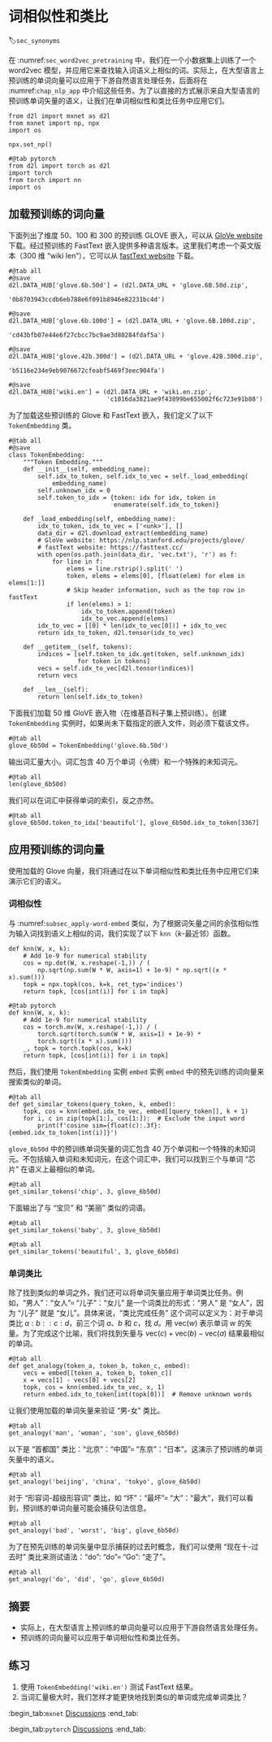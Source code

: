 # 词相似性和类比
:label:`sec_synonyms`

在 :numref:`sec_word2vec_pretraining` 中，我们在一个小数据集上训练了一个 word2vec 模型，并应用它来查找输入词语义上相似的词。实际上，在大型语言上预训练的单词向量可以应用于下游自然语言处理任务，后面将在 :numref:`chap_nlp_app` 中介绍这些任务。为了以直接的方式展示来自大型语言的预训练单词矢量的语义，让我们在单词相似性和类比任务中应用它们。

```{.python .input}
from d2l import mxnet as d2l
from mxnet import np, npx
import os

npx.set_np()
```

```{.python .input}
#@tab pytorch
from d2l import torch as d2l
import torch
from torch import nn
import os
```

## 加载预训练的词向量

下面列出了维度 50、100 和 300 的预训练 GLOVE 嵌入，可以从 [GloVe website](https://nlp.stanford.edu/projects/glove/) 下载。经过预训练的 FastText 嵌入提供多种语言版本。这里我们考虑一个英文版本（300 维 “wiki Ien”），它可以从 [fastText website](https://fasttext.cc/) 下载。

```{.python .input}
#@tab all
#@save
d2l.DATA_HUB['glove.6b.50d'] = (d2l.DATA_URL + 'glove.6B.50d.zip',
                                '0b8703943ccdb6eb788e6f091b8946e82231bc4d')

#@save
d2l.DATA_HUB['glove.6b.100d'] = (d2l.DATA_URL + 'glove.6B.100d.zip',
                                 'cd43bfb07e44e6f27cbcc7bc9ae3d80284fdaf5a')

#@save
d2l.DATA_HUB['glove.42b.300d'] = (d2l.DATA_URL + 'glove.42B.300d.zip',
                                  'b5116e234e9eb9076672cfeabf5469f3eec904fa')

#@save
d2l.DATA_HUB['wiki.en'] = (d2l.DATA_URL + 'wiki.en.zip',
                           'c1816da3821ae9f43899be655002f6c723e91b88')
```

为了加载这些预训练的 Glove 和 FastText 嵌入，我们定义了以下 `TokenEmbedding` 类。

```{.python .input}
#@tab all
#@save
class TokenEmbedding:
    """Token Embedding."""
    def __init__(self, embedding_name):
        self.idx_to_token, self.idx_to_vec = self._load_embedding(
            embedding_name)
        self.unknown_idx = 0
        self.token_to_idx = {token: idx for idx, token in
                             enumerate(self.idx_to_token)}

    def _load_embedding(self, embedding_name):
        idx_to_token, idx_to_vec = ['<unk>'], []
        data_dir = d2l.download_extract(embedding_name)
        # GloVe website: https://nlp.stanford.edu/projects/glove/
        # fastText website: https://fasttext.cc/
        with open(os.path.join(data_dir, 'vec.txt'), 'r') as f:
            for line in f:
                elems = line.rstrip().split(' ')
                token, elems = elems[0], [float(elem) for elem in elems[1:]]
                # Skip header information, such as the top row in fastText
                if len(elems) > 1:
                    idx_to_token.append(token)
                    idx_to_vec.append(elems)
        idx_to_vec = [[0] * len(idx_to_vec[0])] + idx_to_vec
        return idx_to_token, d2l.tensor(idx_to_vec)

    def __getitem__(self, tokens):
        indices = [self.token_to_idx.get(token, self.unknown_idx)
                   for token in tokens]
        vecs = self.idx_to_vec[d2l.tensor(indices)]
        return vecs

    def __len__(self):
        return len(self.idx_to_token)
```

下面我们加载 50 维 GloVE 嵌入物（在维基百科子集上预训练）。创建 `TokenEmbedding` 实例时，如果尚未下载指定的嵌入文件，则必须下载该文件。

```{.python .input}
#@tab all
glove_6b50d = TokenEmbedding('glove.6b.50d')
```

输出词汇量大小。词汇包含 40 万个单词（令牌）和一个特殊的未知词元。

```{.python .input}
#@tab all
len(glove_6b50d)
```

我们可以在词汇中获得单词的索引，反之亦然。

```{.python .input}
#@tab all
glove_6b50d.token_to_idx['beautiful'], glove_6b50d.idx_to_token[3367]
```

## 应用预训练的词向量

使用加载的 Glove 向量，我们将通过在以下单词相似性和类比任务中应用它们来演示它们的语义。 

### 词相似性

与 :numref:`subsec_apply-word-embed` 类似，为了根据词矢量之间的余弦相似性为输入词找到语义上相似的词，我们实现了以下 `knn`（$k$-最近邻）函数。

```{.python .input}
def knn(W, x, k):
    # Add 1e-9 for numerical stability
    cos = np.dot(W, x.reshape(-1,)) / (
        np.sqrt(np.sum(W * W, axis=1) + 1e-9) * np.sqrt((x * x).sum()))
    topk = npx.topk(cos, k=k, ret_typ='indices')
    return topk, [cos[int(i)] for i in topk]
```

```{.python .input}
#@tab pytorch
def knn(W, x, k):
    # Add 1e-9 for numerical stability
    cos = torch.mv(W, x.reshape(-1,)) / (
        torch.sqrt(torch.sum(W * W, axis=1) + 1e-9) *
        torch.sqrt((x * x).sum()))
    _, topk = torch.topk(cos, k=k)
    return topk, [cos[int(i)] for i in topk]
```

然后，我们使用 `TokenEmbedding` 实例 `embed` 实例 `embed` 中的预先训练的词向量来搜索类似的单词。

```{.python .input}
#@tab all
def get_similar_tokens(query_token, k, embed):
    topk, cos = knn(embed.idx_to_vec, embed[[query_token]], k + 1)
    for i, c in zip(topk[1:], cos[1:]):  # Exclude the input word
        print(f'cosine sim={float(c):.3f}: {embed.idx_to_token[int(i)]}')
```

`glove_6b50d` 中的预训练单词矢量的词汇包含 40 万个单词和一个特殊的未知词元。不包括输入单词和未知词元，在这个词汇中，我们可以找到三个与单词 “芯片” 在语义上最相似的单词。

```{.python .input}
#@tab all
get_similar_tokens('chip', 3, glove_6b50d)
```

下面输出了与 “宝贝” 和 “美丽” 类似的词语。

```{.python .input}
#@tab all
get_similar_tokens('baby', 3, glove_6b50d)
```

```{.python .input}
#@tab all
get_similar_tokens('beautiful', 3, glove_6b50d)
```

### 单词类比

除了找到类似的单词之外，我们还可以将单词矢量应用于单词类比任务。例如，“男人”：“女人”። “儿子”：“女儿” 是一个词类比的形式：“男人” 是 “女人”，因为 “儿子” 就是 “女儿”。具体来说，“类比完成任务” 这个词可以定义为：对于单词类比 $a : b :: c : d$，前三个词 $a$、$b$ 和 $c$，找 $d$。用 $\text{vec}(w)$ 表示单词 $w$ 的矢量。为了完成这个比喻，我们将找到矢量与 $\text{vec}(c)+\text{vec}(b)-\text{vec}(a)$ 结果最相似的单词。

```{.python .input}
#@tab all
def get_analogy(token_a, token_b, token_c, embed):
    vecs = embed[[token_a, token_b, token_c]]
    x = vecs[1] - vecs[0] + vecs[2]
    topk, cos = knn(embed.idx_to_vec, x, 1)
    return embed.idx_to_token[int(topk[0])]  # Remove unknown words
```

让我们使用加载的单词矢量来验证 “男-女” 类比。

```{.python .input}
#@tab all
get_analogy('man', 'woman', 'son', glove_6b50d)
```

以下是 “首都国” 类比：“北京”：“中国”። “东京”：“日本”。这演示了预训练的单词矢量中的语义。

```{.python .input}
#@tab all
get_analogy('beijing', 'china', 'tokyo', glove_6b50d)
```

对于 “形容词-超级形容词” 类比，如 “坏”：“最坏”። “大”：“最大”，我们可以看到，预训练的单词向量可能会捕获句法信息。

```{.python .input}
#@tab all
get_analogy('bad', 'worst', 'big', glove_6b50d)
```

为了在预先训练的单词矢量中显示捕获的过去时概念，我们可以使用 “现在十-过去时” 类比来测试语法：“do”: “do”። “Go”: “走了”。

```{.python .input}
#@tab all
get_analogy('do', 'did', 'go', glove_6b50d)
```

## 摘要

* 实际上，在大型语言上预训练的单词向量可以应用于下游自然语言处理任务。
* 预训练的词向量可以应用于单词相似性和类比任务。

## 练习

1. 使用 `TokenEmbedding('wiki.en')` 测试 FastText 结果。
1. 当词汇量极大时，我们怎样才能更快地找到类似的单词或完成单词类比？

:begin_tab:`mxnet`
[Discussions](https://discuss.d2l.ai/t/387)
:end_tab:

:begin_tab:`pytorch`
[Discussions](https://discuss.d2l.ai/t/1336)
:end_tab:

